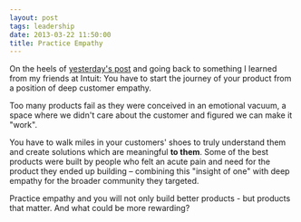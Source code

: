 ```yaml
---
layout: post
tags: leadership
date: 2013-03-22 11:50:00
title: Practice Empathy
---
```

On the heels of [yesterday's post](http://theheretic.me/2013/03/21/dont-just-not-be-an-asshole/) and going back to something I learned from my friends at Intuit: You have to start the journey of your product from a position of deep customer empathy.

Too many products fail as they were conceived in an emotional vacuum, a space where we didn't care about the customer and figured we can make it "work".

You have to walk miles in your customers' shoes to truly understand them and create solutions which are meaningful **to them**. Some of the best products were built by people who felt an acute pain and need for the product they ended up building – combining this "insight of one" with deep empathy for the broader community they targeted.

Practice empathy and you will not only build better products - but products that matter. And what could be more rewarding?
